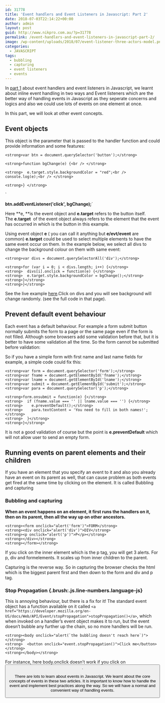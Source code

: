 ```yaml
---
id: 31778
title: 'Event handlers and Event Listeners in Javascript: Part 2'
date: 2018-07-03T22:14:22+00:00
author: admin
layout: post
guid: http://www.nikpro.com.au/?p=31778
permalink: /event-handlers-and-event-listeners-in-javascript-part-2/
image: /wp-content/uploads/2018/07/event-listener-three-actors-model.png
categories:
  - JAVASCRIPT
tags:
  - bubbling
  - capturing
  - event listeners
  - events
---
```

In [part 1](http://www.nikpro.com.au/event-handlers-and-event-listeners-in-javascript-part-1/) about event handlers and event listeners in Javascript, we learnt about inline event handling in two ways and Event listeners which are the better way of handling events in Javascript as they seperate concerns and logics and also we could use lots of events on one element at once.

In this part, we will look at other event concepts. 

## Event objects

This object is the parameter that is passed to the handler function and could provide information and some features:

`<strong>var btn = document.querySelector('button');</strong>`

`<strong>function bgChange(e) {<br />
</strong>`

`<strong>  e.target.style.backgroundColor = "red";<br />
  console.log(e);<br />
</strong>`

`<strong>} </strong>`

`<strong> </p>
<p>btn.addEventListener('click', bgChange);</strong>`

Here **e, **is the event object and **e.target** refers to the button itself. The **e.target**  of the event object always refers to the element that the event has occurred in which is the button in this example.

Using event object **e** ( you can call it anything but **e/evt/event** are common) **e.target** could be used to select multiple elements to have the same event occur on them. In the example below, we select all divs to change the background colour on them with same event:

`<strong>var divs = document.querySelectorAll('div');</strong>`

`<strong>for (var i = 0; i < divs.length; i++) {</strong>`  
`<strong>  divs[i].onclick = function(e) {</strong>`  
`<strong>  e.target.style.backgroundColor = bgChange();</strong>`  
`<strong>}</strong>`  
`<strong>}</strong>`

See the live example <a href="https://mdn.github.io/learning-area/javascript/building-blocks/events/useful-eventtarget.html" target="_blank" rel="noopener noreferrer">here</a>.Click on divs and you will see background will change randomly. (see the full code in that page).

## Prevent default event behaviour

Each event has a default behaviour. For example a form submit button normally submits the form to a page or the same page even if the form is not filled. Although some browsers add some validation before that, but it is better to have some validation all the time. So the form cannot be submitted before validation:

So if you have a simple form with first name and last name fields for example, a simple code could fix this:

`<strong>var form = document.querySelector('form');</strong>`  
`<strong>var fname = document.getElementById('fname');</strong>`  
`<strong>var lname = document.getElementById('lname');</strong>`  
`<strong>var submit = document.getElementById('submit');</strong>`  
`<strong>var para = document.querySelector('p');</strong>`

`<strong>form.onsubmit = function(e) {</strong>`  
`<strong>  if (fname.value === '' || lname.value === '') {</strong>`  
`<strong>    e.preventDefault();</strong>`  
`<strong>    para.textContent = 'You need to fill in both names!';</strong>`  
`<strong>  }</strong>`  
`<strong>}</strong>`

It is not a good validation of course but the point is **e.preventDefault** which will not allow user to send an empty form.

## Running events on parent elements and their children

If you have an element that you specify an event to it and also you already have an event on its parent as well, that can cause problem as both events get fired at the same time by clicking on the element. It is called Bubbling and capturing

### Bubbling and capturing

**When an event happens on an element, it first runs the handlers on it, then on its parent, then all the way up on other ancestors.**

`<strong><form onclick="alert('form')">FORM</strong>`  
`<strong><div onclick="alert('div')">DIV</strong>`  
`<strong><p onclick="alert('p')">P</p></strong>`  
`<strong></div></strong>`  
`<strong></form></strong>`

If you click on the inner element which is the p tag, you will get 3 alerts. For p, div and formelements. It scales up from inner children to the parent.

Capturing is the reverse way. So in capturing the browser checks the html which is the biggest parent first and then down to the form and div and p tag.

### Stop Propagation {.brush:.js.line-numbers.language-js}

This is annoying behaviour, but there is a fix for it! The standard event object has a function available on it called `<a href="https://developer.mozilla.org/en-US/docs/Web/API/Event/stopPropagation">stopPropagation()</a>`, which when invoked on a handler&#8217;s event object makes it to run, but the event doesn&#8217;t bubble any further up the chain, so no more handlers will be run.

``<strong><body onclick="alert(`the bubbling doesn't reach here`)"></strong>``  
`<strong>  <button onclick="event.stopPropagation()">Click me</button></strong>`  
`<strong></body></strong>`

For instance, here body.onclick doesn’t work if you click on <button>.

There are lots to learn about events in Javascript. We learnt about the core concepts of events in these two articles. It is important to know how to handle the event and implement best practices along the way. So we will have a normal and convenient way of handling events.